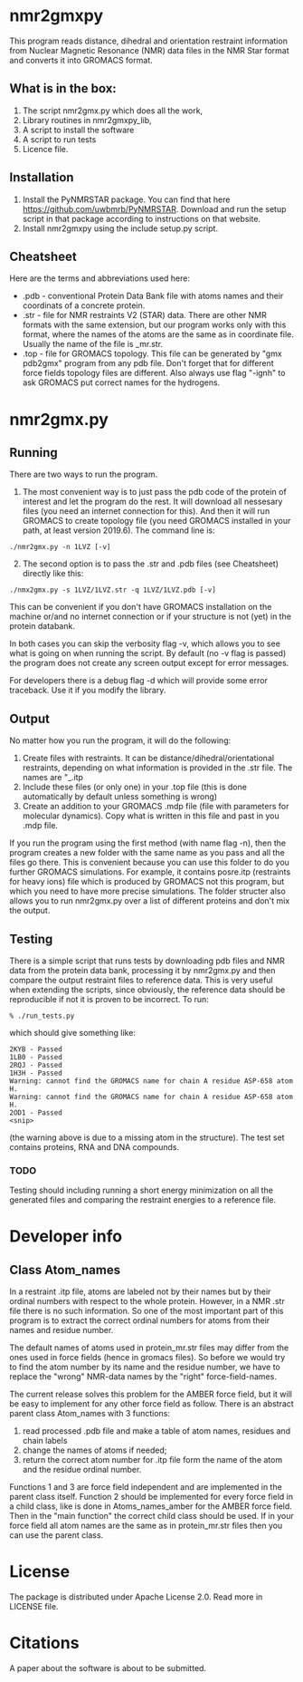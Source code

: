 nmr2gmxpy
=========

This program reads distance, dihedral and orientation restraint information
from Nuclear Magnetic Resonance (NMR) data files in the NMR Star format
and converts it into GROMACS format.

## What is in the box:
1. The script nmr2gmx.py which does all the work,
2. Library routines in nmr2gmxpy_lib,
3. A script to install the software
4. A script to run tests
5. Licence file.

## Installation
1. Install the PyNMRSTAR package. You can find that here
https://github.com/uwbmrb/PyNMRSTAR. Download and run the setup script in that package according to instructions on that website.
2. Install nmr2gmxpy using the include setup.py script.

Cheatsheet
----------
Here are the terms and abbreviations used here:
* .pdb - conventional Protein Data Bank file with atoms names and their coordinats of a concrete protein.
* .str - file for NMR restraints V2 (STAR) data. There are other NMR formats with the same extension, but our program works only with this format, where the names of the atoms are the same as in coordinate file. Usually the name of the file is <protein>_mr.str.
* .top - file for GROMACS topology. This file can be generated by "gmx pdb2gmx" program from any pdb file. Don't forget that for different force fields topology files are different. Also always use flag "-ignh" to ask GROMACS put correct names for the hydrogens.

# nmr2gmx.py

## Running

There are two ways to run the program. 

1. The most convenient way is to just pass the pdb code of the protein of interest and let the program do the rest.
It will download all nessesary files (you need an internet connection for this). And then it will run GROMACS to create topology file (you need GROMACS installed in your path, at least version 2019.6). The command line is:
```
./nmr2gmx.py -n 1LVZ [-v]
```
2. The second option is to pass the .str and .pdb files (see Cheatsheet) directly like this:
```
./nmx2gmx.py -s 1LVZ/1LVZ.str -q 1LVZ/1LVZ.pdb [-v]
```
This can be convenient if you don't have GROMACS installation on the machine or/and no internet connection or if your structure is not (yet) in the protein databank.

In both cases you can skip the verbosity flag -v,  which allows you to
see what is going on when running the script. By default (no -v flag
is passed) the program does not create any screen output except for
error messages.

For developers there is a debug flag -d which will provide some error traceback. Use it if you modify the library.

## Output

No matter how you run the program, it will do the following:
1. Create files with restraints. It can be distance/dihedral/orientational restraints, depending on what information is provided in the .str file. The names are "<protein>_<restraint>.itp
2. Include these files (or only one) in your .top file (this is done automatically by default unless something is wrong)
3. Create an addition to your GROMACS .mdp file (file with parameters for molecular dynamics). Copy what is written in this file and past in you .mdp file.

If you run the program using the first method (with name flag -n), then the program creates a new folder with the same name as you pass and all the files go there. This is convenient because you can use this folder to do you further GROMACS simulations. For example, it contains posre.itp (restraints for heavy ions) file which is produced by GROMACS not this program, but which you need to have more precise simulations. The folder structer also allows you to run nmr2gmx.py over a list of different proteins and don't mix the output.

## Testing

There is a simple script that runs tests by downloading pdb files and NMR data from the protein data bank, processing it by nmr2gmx.py and then compare the output restraint files to reference data. This is very useful when extending the scripts, since obviously, the reference data should be reproducible if not it is proven to be incorrect. To run:
```shell
% ./run_tests.py
```
which should give something like:
```shell
2KYB - Passed
1LB0 - Passed
2RQJ - Passed
1H3H - Passed
Warning: cannot find the GROMACS name for chain A residue ASP-658 atom H.
Warning: cannot find the GROMACS name for chain A residue ASP-658 atom H.
2OD1 - Passed
<snip>
```
(the warning above is due to a missing atom in the structure). The
test set contains proteins, RNA and DNA compounds.

### TODO

Testing should including running a short energy minimization on all
the generated files and comparing the restraint energies to a
reference file. 

# Developer info

## Class Atom_names

In a restraint .itp file, atoms are labeled not by their names but by their ordinal numbers with respect to the whole protein.  However, in a NMR .str file there is no such information. So one of the most important part of this program is to extract the correct ordinal numbers for atoms from their names and residue number.

The default names of atoms used in protein_mr.str files may differ from the ones used in force fields (hence in gromacs files). So before we would try to find the atom number by its name and the residue number, we have to replace the "wrong" NMR-data names by the "right" force-field-names.

The current release solves this problem for the AMBER force field, but it will be easy to implement for any other force field as follow. There is an abstract parent class Atom_names with 3 functions: 
1. read processed .pdb file and make a table of atom names, residues and chain labels
2. change the names of atoms if needed;
3. return the correct atom number for .itp file form the name of the atom and the residue ordinal number. 

Functions 1 and 3 are force field independent and are implemented in the parent class itself. Function 2 should be implemented for every force field in a child class, like is done in Atoms_names_amber for the AMBER force field. Then in the "main function" the correct child class should be used. If in your force field all atom names are the same as in protein_mr.str files then you can use the parent class.

License
=======

The package is distributed under Apache License 2.0. Read more in LICENSE file.

Citations
=========

A paper about the software is about to be submitted.

